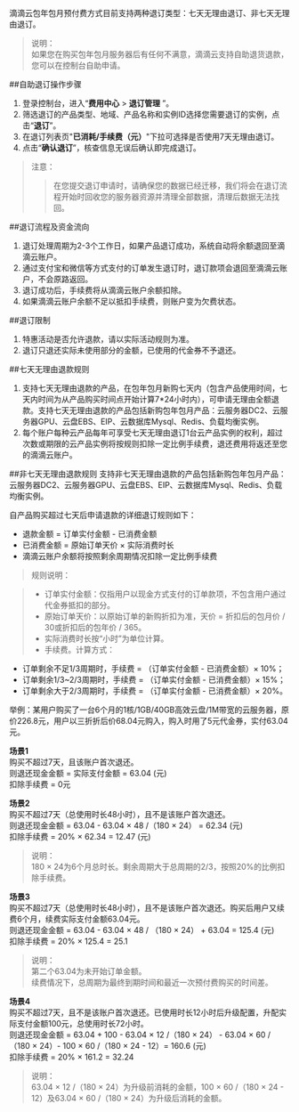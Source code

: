 滴滴云包年包月预付费方式目前支持两种退订类型：七天无理由退订、非七天无理由退订。
>说明：<br> 
>如果您在购买包年包月服务器后有任何不满意，滴滴云支持自助退货退款，您可以在控制台自助申请。<br> 

##自助退订操作步骤
1. 登录控制台，进入“**费用中心** > **退订管理** ”。
2. 筛选退订的产品类型、地域、产品名称和实例ID选择您需要退订的实例，点击“**退订**”。
3. 在退订列表页"**已消耗/手续费（元）**"下拉可选择是否使用7天无理由退订。
4. 点击“**确认退订**”，核查信息无误后确认即完成退订。

>注意： 
>>在您提交退订申请时，请确保您的数据已经迁移，我们将会在退订流程开始时回收您的服务器资源并清理全部数据，清理后数据无法找回。


##退订流程及资金流向
1. 退订处理周期为2-3个工作日，如果产品退订成功，系统自动将余额退回至滴滴云账户。
2. 通过支付宝和微信等方式支付的订单发生退订时，退订款项会退回至滴滴云账户，不会原路返回。
3. 退订成功后，手续费将从滴滴云账户余额扣除。
4. 如果滴滴云账户余额不足以抵扣手续费，则账户变为欠费状态。


##退订限制
1. 特惠活动是否允许退款，请以实际活动规则为准。
2. 退订只退还实际未使用部分的金额，已使用的代金券不予退还。


##七天无理由退款规则
1. 支持七天无理由退款的产品，在包年包月新购七天内（包含产品使用时间，七天内时间为从产品购买时间点开始计算7*24小时内），可申请无理由全额退款。支持七天无理由退款的产品包括新购包年包月产品：云服务器DC2、云服务器GPU、云盘EBS、EIP、云数据库Mysql、Redis、负载均衡实例。
2. 每个账户每种云产品每年可享受七天无理由退订1台云产品实例的权利，超过次数或期限的云产品实例将按规则扣除一定比例手续费，退还费用将返还至您的滴滴云账户。
 



##非七天无理由退款规则
支持非七天无理由退款的产品包括新购包年包月产品：云服务器DC2、云服务器GPU、云盘EBS、EIP、云数据库Mysql、Redis、负载均衡实例。
自产品购买超过七天后申请退款的详细退订规则如下：<br>

* 退款金额 = 订单实付金额 - 已消费金额
* 已消费金额 = 原始订单天价 &times; 实际消费时长
* 滴滴云账户余额将按照剩余周期情况扣除一定比例手续费

>规则说明：<br>

>* 订单实付金额：仅指用户以现金方式支付的订单款项，不包含用户通过代金券抵扣的部分。
>* 原始订单天价：以原始订单的新购折扣为准，天价 = 折扣后的包月价 / 30或折扣后的包年价 / 365。
>* 实际消费时长按“小时”为单位计算。
>* 手续费。计算方式：
   * 订单剩余不足1/3周期时，手续费 = （订单实付金额 - 已消费金额）&times; 10%；<br>
   * 订单剩余1/3~2/3周期时，手续费 = （订单实付金额 - 已消费金额）&times; 15%；<br>
   * 订单剩余大于2/3周期时，手续费 = （订单实付金额 - 已消费金额）&times; 20%。


举例：某用户购买了一台6个月的1核/1GB/40GB高效云盘/1M带宽的云服务器，原价226.8元，用户以三折折后价68.04元购入，购入时用了5元代金券，实付63.04元。<br> 

**场景1**<br> 
购买不超过7天，且该账户首次退还。<br> 
则退还现金金额 = 实际支付金额 = 63.04 (元)<br> 
扣除手续费 = 0元<br> 

**场景2**<br> 
购买不超过7天（总使用时长48小时），且不是该账户首次退还。<br> 
则退还现金金额 = 63.04 - 63.04 &times; 48 /（180 &times; 24） = 62.34 (元)<br>
扣除手续费 = 20% &times; 62.34 = 12.47 (元)<br>
>说明：<br> 
>180 &times; 24为6个月总时长。剩余周期大于总周期的2/3，按照20%的比例扣除手续费。<br> 

**场景3**<br> 
购买不超过7天（总使用时长48小时），且不是该账户首次退还。购买后用户又续费6个月，续费实际支付金额63.04元。<br> 
则退还现金金额 = 63.04 - 63.04 &times; 48 / （180 &times; 24） + 63.04 = 125.4 (元)<br> 
扣除手续费 = 20% &times; 125.4 = 25.1 <br>
>说明：<br> 
>第二个63.04为未开始订单金额。<br> 
>续费情况下，总周期为最终到期时间和最近一次预付费购买的时间差。<br> 

**场景4**<br> 
购买不超过7天，且不是该账户首次退还。已使用时长12小时后升级配置，升配实际支付金额100元，总使用时长72小时。<br> 
则退还现金金额 = 63.04 + 100 - 63.04 &times; 12 /（180 &times; 24） -  63.04 &times; 60 /（180 &times; 24）- 100 &times; 60 /（180 &times; 24 - 12）= 160.6 (元)<br> 
扣除手续费 = 20% &times; 161.2 = 32.24 <br>
>说明：<br> 
>63.04 &times; 12 /（180 &times; 24）为升级前消耗的金额，100 &times; 60 /（180 &times; 24 - 12）及63.04 &times; 60 /（180  &times; 24）为升级后消耗的金额。<br> 